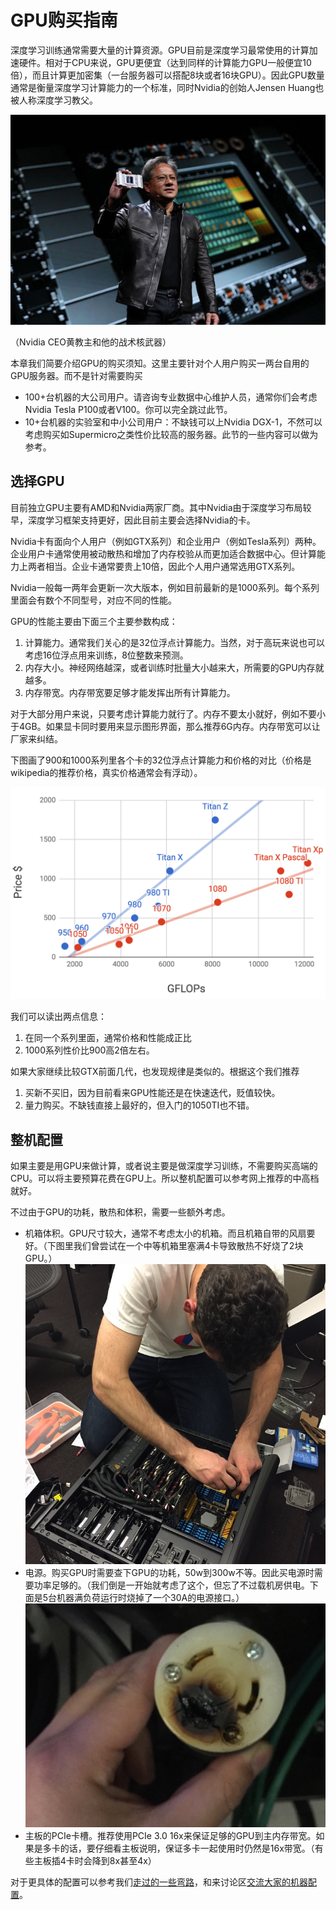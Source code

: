 # GPU购买指南

深度学习训练通常需要大量的计算资源。GPU目前是深度学习最常使用的计算加速硬件。相对于CPU来说，GPU更便宜（达到同样的计算能力GPU一般便宜10倍），而且计算更加密集（一台服务器可以搭配8块或者16块GPU）。因此GPU数量通常是衡量深度学习计算能力的一个标准，同时Nvidia的创始人Jensen Huang也被人称深度学习教父。

![](../img/jenson.jpg)

（Nvidia CEO黄教主和他的战术核武器）

本章我们简要介绍GPU的购买须知。这里主要针对个人用户购买一两台自用的GPU服务器。而不是针对需要购买

- 100+台机器的大公司用户。请咨询专业数据中心维护人员，通常你们会考虑Nvidia Tesla P100或者V100。你可以完全跳过此节。
- 10+台机器的实验室和中小公司用户：不缺钱可以上Nvidia DGX-1，不然可以考虑购买如Supermicro之类性价比较高的服务器。此节的一些内容可以做为参考。

## 选择GPU

目前独立GPU主要有AMD和Nvidia两家厂商。其中Nvidia由于深度学习布局较早，深度学习框架支持更好，因此目前主要会选择Nvidia的卡。

Nvidia卡有面向个人用户（例如GTX系列）和企业用户（例如Tesla系列）两种。企业用户卡通常使用被动散热和增加了内存校验从而更加适合数据中心。但计算能力上两者相当。企业卡通常要贵上10倍，因此个人用户通常选用GTX系列。

Nvidia一般每一两年会更新一次大版本，例如目前最新的是1000系列。每个系列里面会有数个不同型号，对应不同的性能。

GPU的性能主要由下面三个主要参数构成：

1. 计算能力。通常我们关心的是32位浮点计算能力。当然，对于高玩来说也可以考虑16位浮点用来训练，8位整数来预测。
2. 内存大小。神经网络越深，或者训练时批量大小越来大，所需要的GPU内存就越多。
3. 内存带宽。内存带宽要足够才能发挥出所有计算能力。

对于大部分用户来说，只要考虑计算能力就行了。内存不要太小就好，例如不要小于4GB。如果显卡同时要用来显示图形界面，那么推荐6G内存。内存带宽可以让厂家来纠结。

下图画了900和1000系列里各个卡的32位浮点计算能力和价格的对比（价格是wikipedia的推荐价格，真实价格通常会有浮动）。

![](../img/gtx.png)

我们可以读出两点信息：

1. 在同一个系列里面，通常价格和性能成正比
2. 1000系列性价比900高2倍左右。

如果大家继续比较GTX前面几代，也发现规律是类似的。根据这个我们推荐

1. 买新不买旧，因为目前看来GPU性能还是在快速迭代，贬值较快。
2. 量力购买。不缺钱直接上最好的，但入门的1050TI也不错。

## 整机配置

如果主要是用GPU来做计算，或者说主要是做深度学习训练，不需要购买高端的CPU。可以将主要预算花费在GPU上。所以整机配置可以参考网上推荐的中高档就好。

不过由于GPU的功耗，散热和体积，需要一些额外考虑。

- 机箱体积。GPU尺寸较大，通常不考虑太小的机箱。而且机箱自带的风扇要好。（下图里我们曾尝试在一个中等机箱里塞满4卡导致散热不好烧了2块GPU。）
  ![](../img/build_beast.jpg)
- 电源。购买GPU时需要查下GPU的功耗，50w到300w不等。因此买电源时需要功率足够的。（我们倒是一开始就考虑了这个，但忘了不过载机房供电。下面是5台机器满负荷运行时烧掉了一个30A的电源接口。）
  ![](../img/fired.jpg)
- 主板的PCIe卡槽。推荐使用PCIe 3.0 16x来保证足够的GPU到主内存带宽。如果是多卡的话，要仔细看主板说明，保证多卡一起使用时仍然是16x带宽。（有些主板插4卡时会降到8x甚至4x）

对于更具体的配置可以参考我们[走过的一些弯路](https://zh.gluon.ai/buy-gpu.html)，和来讨论区[交流大家的机器配置](https://discuss.gluon.ai/t/topic/1177)。